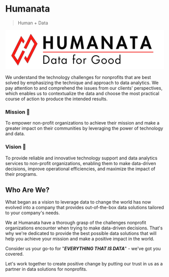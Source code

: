 # Humanata

> Human + Data

<img src="./assets/logo.png">

We understand the technology challenges for nonprofits that are best solved by emphasizing the technique and approach to data analytics. We pay attention to and comprehend the issues from our clients' perspectives, which enables us to contextualize the data and choose the most practical course of action to produce the intended results.

### Mission 🎯

To empower non-profit organizations to achieve their mission and make a greater impact on their communities by leveraging the power of technology and data.

### Vision 🔮

To provide reliable and innovative technology support and data analytics services to non-profit organizations, enabling them to make data-driven decisions, improve operational efficiencies, and maximize the impact of their programs.

## Who Are We?

What began as a vision to leverage data to change the world has now evolved into a company that provides out-of-the-box data solutions tailored to your company's needs.

We at Humanata have a thorough grasp of the challenges nonprofit organizations encounter when trying to make data-driven decisions. That's why we're dedicated to provide the best possible data solutions that will help you achieve your mission and make a positive impact in the world.

Consider us your go-to for "_**EVERYTHING THAT IS DATA**_" - we've got you covered.

Let's work together to create positive change by putting our trust in us as a partner in data solutions for nonprofits.